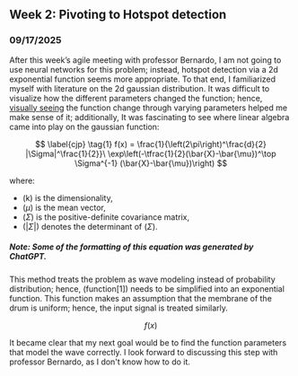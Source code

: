 ## Week 2: Pivoting to Hotspot detection

### 09/17/2025
After this week’s agile meeting with professor Bernardo, I am not going to use neural networks for this problem; instead, hotspot detection via a 2d exponential function seems more appropriate. To that end, I familiarized myself with literature on the 2d gaussian distribution. It was difficult to visualize how the different parameters changed the function; hence, [visually seeing](https://www.youtube.com/watch?v=UVvuwv-ne1I) the function change through varying parameters helped me make sense of it; additionally, It was fascinating to see where linear algebra came into play on the gaussian function:


$$
 \label{cjp} \tag{1}
f(x) = \frac{1}{\left(2\pi\right)^\frac{d}{2} |\Sigma|^\frac{1}{2}}\ 
\exp\left(-\tfrac{1}{2}(\bar{X}-\bar{\mu})^\top \Sigma^{-1} (\bar{X}-\bar{\mu})\right) 
$$


where:
- (k\) is the dimensionality,
- ($\mu$) is the mean vector,
- ($\Sigma$) is the positive-definite covariance matrix,
- ($|\Sigma|$) denotes the determinant of ($\Sigma$).
##### Note: Some of the formatting of this equation was generated by ChatGPT.

This method treats the problem as wave modeling instead of probability distribution; hence, (function[1]) needs to be simplified into an exponential function. This function makes an assumption that the membrane of the drum is uniform; hence, the input signal is treated similarly. 

$$
f(x)
$$

It became clear that my next goal would be to find the function parameters that model the wave correctly. I look forward to discussing this step with professor Bernardo, as I don't know how to do it.
